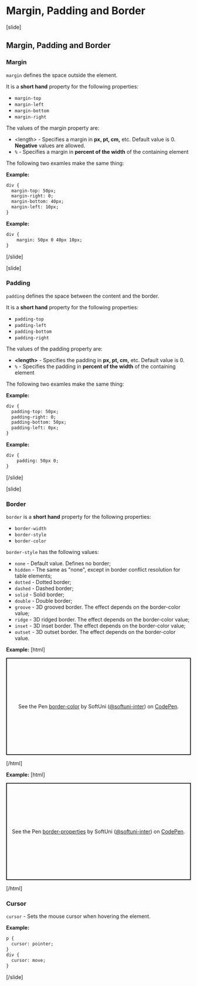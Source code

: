 # Margin, Padding and Border

[slide]

## Margin, Padding and Border

### Margin

`margin` defines the space outside the element.

It is a **short hand** property for the following properties:
* `margin-top`
* `margin-left`
* `margin-bottom`
* `margin-right`


The values of the margin property are:
* \<length> - Specifies a margin in **px, pt, cm,** etc. Default value is 0. **Negative** values are allowed.
* `%` - Specifies a margin in **percent of the width** of the containing element

The following two examles make the same thing:

**Example:**
```html
div {
  margin-top: 50px;
  margin-right: 0;
  margin-bottom: 40px;
  margin-left: 10px;
}
```

**Example:**
```html
div {
	margin: 50px 0 40px 10px;
}
```

[/slide]

[slide]

### Padding

`padding` defines the space between the content and the border.

It is a **short hand** property for the following properties:
* `padding-top`
* `padding-left`
* `padding-bottom`
* `padding-right`

The values of the padding property are:
* **\<length>** - Specifies the padding in **px, pt, cm,** etc. Default value is 0.
* `%` - Specifies the padding in **percent of the width** of the containing element

The following two examles make the same thing:

**Example:**
```html
div {
  padding-top: 50px;
  padding-right: 0;
  padding-bottom: 50px;
  padding-left: 0px;
}
```

**Example:**
```html
div {
	padding: 50px 0;
}
```

[/slide]

[slide]

### Border

`border` is a **short hand** property for the following properties:
* `border-width`
* `border-style`
* `border-color`

`border-style` has the following values:
* `none` - Default value. Defines no border;
* `hidden` - The same as "none", except in border conflict resolution for table elements;	
* `dotted` - Dotted border;
* `dashed` - Dashed border;
* `solid` - Solid border;
* `double` - Double border;
* `groove` - 3D grooved border. The effect depends on the border-color value;
* `ridge` - 3D ridged border. The effect depends on the border-color value;
* `inset` - 3D inset border. The effect depends on the border-color value;
* `outset` - 3D outset border. The effect depends on the border-color value.

**Example:**
[html]
<p class="codepen" data-height="265" data-theme-id="light" data-default-tab="result" data-user="softuni-inter" data-slug-hash="dyYqyBM" style="height: 265px; box-sizing: border-box; display: flex; align-items: center; justify-content: center; border: 2px solid; margin: 1em 0; padding: 1em;" data-pen-title="border-color">
  <span>See the Pen <a href="https://codepen.io/softuni-inter/pen/dyYqyBM">
  border-color</a> by SoftUni (<a href="https://codepen.io/softuni-inter">@softuni-inter</a>)
  on <a href="https://codepen.io">CodePen</a>.</span>
</p>
<script async src="https://static.codepen.io/assets/embed/ei.js"></script>
[/html]

**Example:**
[html]
<p class="codepen" data-height="265" data-theme-id="light" data-default-tab="result" data-user="softuni-inter" data-slug-hash="jObvENv" style="height: 265px; box-sizing: border-box; display: flex; align-items: center; justify-content: center; border: 2px solid; margin: 1em 0; padding: 1em;" data-pen-title="border-properties">
  <span>See the Pen <a href="https://codepen.io/softuni-inter/pen/jObvENv">
  border-properties</a> by SoftUni (<a href="https://codepen.io/softuni-inter">@softuni-inter</a>)
  on <a href="https://codepen.io">CodePen</a>.</span>
</p>
<script async src="https://static.codepen.io/assets/embed/ei.js"></script>
[/html]

### Cursor

`cursor` - Sets the mouse cursor when hovering the element.

**Example:**
```html
p {
  cursor: pointer;
}
div {
  cursor: move;
}
```

[/slide]
